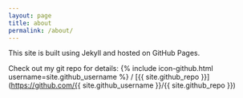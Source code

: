 ```yaml
---
layout: page
title: about
permalink: /about/
---
```


This site is built using Jekyll and hosted on GitHub Pages.

Check out my git repo for details: {% include icon-github.html username=site.github_username %} /
[{{ site.github_repo }}](https://github.com/{{ site.github_username }}/{{ site.github_repo }})
